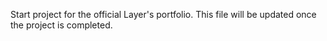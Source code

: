 Start project for the official Layer's portfolio.
This file will be updated once the project is completed.

